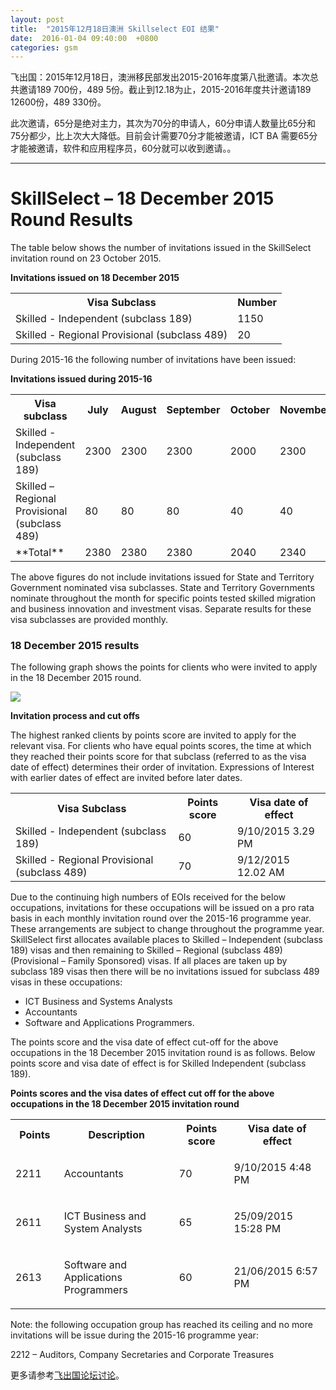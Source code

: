 ```yaml
---
layout: post
title:  "2015年12月18日澳洲 Skillselect EOI 结果"
date:  2016-01-04 09:40:00  +0800
categories: gsm
---
```


飞出国：2015年12月18日，澳洲移民部发出2015-2016年度第八批邀请。本次总共邀请189  700份，489 5份。截止到12.18为止，2015-2016年度共计邀请189 12600份，489 330份。

此次邀请，65分是绝对主力，其次为70分的申请人，60分申请人数量比65分和75分都少，比上次大大降低。目前会计需要70分才能被邀请，ICT BA 需要65分才能被邀请，软件和应用程序员，60分就可以收到邀请。。

------------

# SkillSelect – 18 December 2015 Round Results

The table below shows the number of invitations issued in the SkillSelect invitation round on 23 October 2015.

**Invitations issued on 18 December 2015**  

<table class="table-100">

<tbody>

<tr>

<th>Visa Subclass</th>

<th>Number</th>

</tr>

<tr>

<td>Skilled - Independent (subclass 189)</td>

<td class="text-align-right">1150</td>

</tr>

<tr>

<td>Skilled - Regional Provisional (subclass 489)</td>

<td class="text-align-right">20</td>

</tr>

</tbody>

</table>

During 2015-16 the following number of invitations have been issued:

**Invitations issued during 2015-16**

<table class="table-100">

<tbody>

<tr>

<th>Visa subclass</th>

<th>July</th>
<th>August</th>
<th>September</th>
<th>October</th>
<th>November</th>
<th>December</th>
<th>Total</th>

</tr>

<tr>

<td>Skilled - Independent (subclass 189)</td>

<td class="text-align-right">2300</td>
<td class="text-align-right">2300</td>
<td class="text-align-right">2300</td>
<td class="text-align-right">2000</td>
<td class="text-align-right">2300</td>
<td class="text-align-right">1400</td>
<td class="text-align-right">12600</td>
</tr>

<tr>

<td>Skilled – Regional Provisional (subclass 489)</td>

<td class="text-align-right">80</td>
<td class="text-align-right">80</td>
<td class="text-align-right">80</td>
<td class="text-align-right">40</td>
<td class="text-align-right">40</td>
<td class="text-align-right">10</td>
<td class="text-align-right">330</td>
</tr>

<tr>

<td>**Total**</td>

<td class="text-align-right">2380 </td>
<td class="text-align-right">2380</td>
<td class="text-align-right">2380</td>
<td class="text-align-right">2040</td>
<td class="text-align-right">2340</td>
<td class="text-align-right">1410</td>
<td class="text-align-right">12930</td>
</tr>

</tbody>

</table>

The above figures do not include invitations issued for State and Territory Government nominated visa subclasses. State and Territory Governments nominate throughout the month for specific points tested skilled migration and business innovation and investment visas. Separate results for these visa subclasses are provided monthly.

### 18 December 2015 results

The following graph shows the points for clients who were invited to apply in the 18 December 2015 round.

![](http://www.border.gov.au/WorkinginAustralia/PublishingImages/18-Dec-2015.jpg)

**Invitation process and cut offs**

The highest ranked clients by points score are invited to apply for the relevant visa. For clients who have equal points scores, the time at which they reached their points score for that subclass (referred to as the visa date of effect) determines their order of invitation. Expressions of Interest with earlier dates of effect are invited before later dates.

<table class="table-100">

<tbody>

<tr>

<th>Visa Subclass</th>

<th>​Points score</th>

<th>Visa date of effect</th>

</tr>

<tr>

<td>Skilled - Independent (subclass 189)</td>

<td>60</td>

<td>9/10/2015 3.29 PM</td>

</tr>

<tr>

<td>Skilled - Regional Provisional (subclass 489)</td>

<td>70</td>

<td>9/12/2015 12.02 AM</td>

</tr>

</tbody>

</table>

Due to the continuing high numbers of EOIs received for the below occupations, invitations for these occupations will be issued on a pro rata basis in each monthly invitation round over the 2015-16 programme year. These arrangements are subject to change throughout the programme year.  SkillSelect first allocates available places to Skilled – Independent (subclass 189) visas and then remaining to Skilled – Regional (subclass 489) (Provisional – Family Sponsored) visas. If all places are taken up by subclass 189 visas then there will be no invitations issued for subclass 489 visas in these occupations:

*   ICT Business and Systems Analysts
*   Accountants
*   Software and Applications Programmers.

The points score and the visa date of effect cut-off for the above occupations in the 18 December 2015 invitation round is as follows.  Below points score and visa date of effect is for Skilled Independent (subclass 189).

**Points scores and the visa dates of effect cut off for the above occupations in the 18 December 2015 invitation roun​d**

<table class="table-100">

<tbody>

<tr>

<th>Points</th>

<th>Description</th>

<th>Points score</th>

<th>Visa date of effect</th>

</tr>

<tr>

<td width="78">

2211

</td>

<td width="253">

Accountants

</td>

<td width="101">

70 

</td>

<td width="195">

9/10/2015 4:48 PM

</td>

</tr>

<tr>

<td width="78">

2611

</td>

<td width="253">

ICT Business and System Analysts

</td>

<td width="101">

65 

</td>

<td width="195">

25/09/2015 15:28 PM

</td>

</tr>

<tr>

<td width="78">

2613

</td>

<td width="253">

Software and Applications Programmers

</td>

<td width="101">

60

</td>

<td width="195">

21/06/2015 6:57 PM

</td>

</tr>

</tbody>

</table>

Note: ​the following occupation group has reached its ceiling and no more invitations will be issue during the 2015-16 programme year:

2212 – Auditors, Company Secretaries and Corporate Treasures

更多请参考<a href="http://bbs.fcgvisa.com/t/eoi/6335" target="_blank">飞出国论坛讨论</a>。